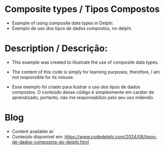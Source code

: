 # Composite types / Tipos Compostos
- Example of using composite data types in Delphi.
- Exemplo de uso dos tipos de dados compostos, no delphi.


# Description / Descrição:
- This example was created to illustrate the use of composite data types.
- The content of this code is simply for learning purposes, therefore, I am not responsible for its misuse.

- Esse exemplo foi criado para ilustrar o uso dos tipos de dados compostos.
O conteúdo desse código é simplesmente em caráter de aprendizado, portanto, não me responsabilizo pelo seu uso indevido.

# Blog
- Content available at:
- Conteúdo disponível em:
  https://www.codedelphi.com/2024/06/tipos-de-dados-compostos-do-delphi.html
